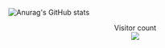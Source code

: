 ![Anurag's GitHub stats](https://github-readme-stats.vercel.app/api?username=acronix98&show_icons=true&theme=shadow_red)

<p align="center"> 
  Visitor count<br>
  <img src="https://profile-counter.glitch.me/Acronix98/count.svg" />
</p>
